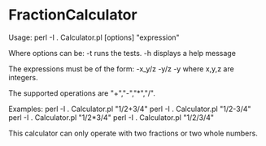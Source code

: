 # FractionCalculator

Usage:
perl -I . Calculator.pl [options] "expression"

Where options can be:
    -t  runs the tests.
    -h  displays a help message

The expressions must be of the form:
    -x_y/z
    -y/z
    -y
  where x,y,z are integers.

  The supported operations are "+","-","*","/".

  Examples:
  perl -I . Calculator.pl "1/2+3/4"
  perl -I . Calculator.pl "1/2-3/4"
  perl -I . Calculator.pl "1/2*3/4"
  perl -I . Calculator.pl "1/2/3/4" 

This calculator can only operate with two fractions or two whole numbers.
